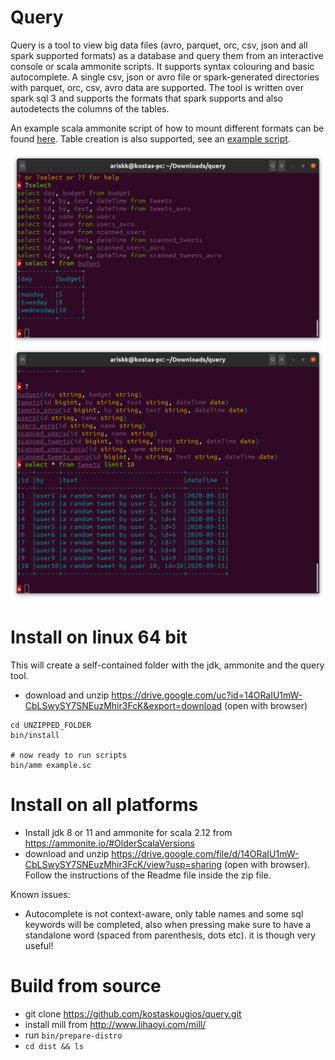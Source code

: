 # Query
Query is a tool to view big data files (avro, parquet, orc, csv, json and all spark supported formats) as a database and query
them from an interactive console or scala ammonite scripts. It supports syntax colouring and basic autocomplete.
A single csv, json or avro file or spark-generated directories with parquet, orc, csv, avro data are supported. The tool
is written over spark sql 3 and supports the formats that spark supports and also autodetects the columns of the
tables.

An example scala ammonite script of how to mount different formats can be found [here](dist-folder/example.sc).
Table creation is also supported, see an [example script](dist-folder/sampledata.sc).

![example 1](etc/img/ss1.png)
![example 1](etc/img/ss2.png)

# Install on linux 64 bit

This will create a self-contained folder with the jdk, ammonite and the query tool. 

- download and unzip https://drive.google.com/uc?id=14ORaIU1mW-CbLSwySY7SNEuzMhir3FcK&export=download (open with browser)

```
cd UNZIPPED_FOLDER
bin/install

# now ready to run scripts
bin/amm example.sc
```

# Install on all platforms

- Install jdk 8 or 11 and ammonite for scala 2.12 from https://ammonite.io/#OlderScalaVersions
- download and unzip https://drive.google.com/file/d/14ORaIU1mW-CbLSwySY7SNEuzMhir3FcK/view?usp=sharing (open with browser). Follow the instructions of the Readme file inside the zip file.

Known issues: 
- Autocomplete is not context-aware, only table names and some sql keywords will be completed, also when pressing <tab> make sure to have a standalone
word (spaced from parenthesis, dots etc). it is though very useful!

# Build from source

- git clone https://github.com/kostaskougios/query.git
- install mill from http://www.lihaoyi.com/mill/
- run `bin/prepare-distro`
- `cd dist && ls` 
